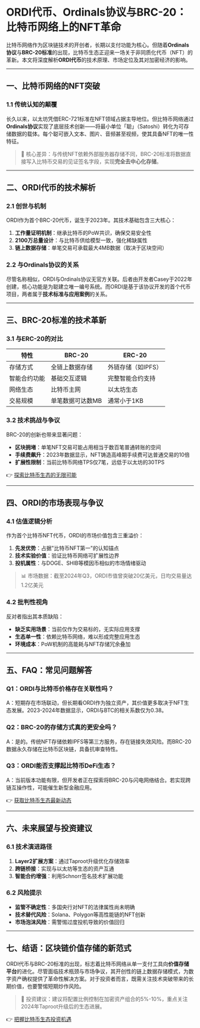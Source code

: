 # ORDI代币、Ordinals协议与BRC-20：比特币网络上的NFT革命

比特币网络作为区块链技术的开创者，长期以支付功能为核心。但随着**Ordinals协议**与**BRC-20标准**的出现，比特币生态正迎来一场关于非同质化代币（NFT）的革新。本文将深度解析**ORDI代币**的技术原理、市场定位及其对加密经济的影响。

---

## 一、比特币网络的NFT突破

### 1.1 传统认知的颠覆
长久以来，以太坊凭借ERC-721标准在NFT领域占据主导地位。但比特币网络通过**Ordinals协议**实现了底层技术创新——将最小单位「聪」（Satoshi）转化为可存储数据的载体。每个聪可嵌入文本、图片、音频甚至视频，使其具备NFT的唯一性特征。

> 📌 核心差异：与传统NFT依赖外部服务器存储不同，BRC-20标准将数据直接写入比特币交易的见证签名字段，实现**完全去中心化存储**。

---

## 二、ORDI代币的技术解析

### 2.1 创世与机制
ORDI作为首个BRC-20代币，诞生于2023年。其技术基础包含三大核心：
1. **工作量证明机制**：继承比特币的PoW共识，确保交易安全性
2. **2100万总量设计**：与比特币供给模型一致，强化稀缺属性
3. **链上数据存储**：单笔交易可承载最大4MB数据（取决于区块空间）

### 2.2 与Ordinals协议的关系
尽管名称相似，ORDI与Ordinals协议无官方关联。后者由开发者Casey于2022年创建，核心功能是为聪建立唯一编号系统。而ORDI是基于该协议开发的首个代币项目，两者属于**技术标准与应用案例**的关系。

---

## 三、BRC-20标准的技术革新

### 3.1 与ERC-20的对比
| 特性          | BRC-20                | ERC-20                |
|---------------|-----------------------|-----------------------|
| 存储方式      | 全链上数据存储        | 外链存储（如IPFS）    |
| 智能合约功能  | 基础交互逻辑          | 完整智能合约支持      |
| 网络生态      | 比特币主网            | 以太坊生态            |
| 交易规模      | 单笔数据可达数MB      | 通常小于1KB           |

### 3.2 技术挑战与争议
BRC-20的创新也带来显著问题：
- **区块拥堵**：单笔NFT交易可能占用相当于数百笔普通转账的空间
- **手续费飙升**：2023年数据显示，NFT铸造高峰期手续费可达普通交易的10倍
- **扩展性限制**：当前比特币网络TPS仅7笔，远低于以太坊的30TPS

👉 [探索比特币生态的无限可能](https://bit.ly/okx_welcome)

---

## 四、ORDI的市场表现与争议

### 4.1 估值逻辑分析
作为首个比特币NFT代币，ORDI的市场价值包含三重溢价：
1. **先发优势**：占据"比特币NFT第一"的认知锚点
2. **技术实验价值**：验证比特币网络可扩展性边界
3. **投机属性**：与DOGE、SHIB等模因币相似的市场情绪驱动

> 📊 市场数据：截至2024年Q3，ORDI市值曾突破20亿美元，日均交易量达1.2亿美元

### 4.2 批判性视角
反对者指出其本质缺陷：
- **缺乏实用场景**：当前仅作为交易标的，无实际应用支撑
- **生态单一性**：依赖比特币网络，难以形成完整应用生态
- **环境成本**：PoW机制的高能耗与NFT存储冗余叠加

---

## 五、FAQ：常见问题解答

### Q1：ORDI与比特币价格存在关联性吗？
A：短期存在市场联动，但长期看ORDI作为独立资产，其价值更多取决于NFT生态发展。2023-2024年数据显示，ORDI与BTC的相关系数仅为0.38。

### Q2：BRC-20的存储方式真的更安全吗？
A：是的。传统NFT存储依赖IPFS等第三方服务，存在链接失效风险。而BRC-20数据永久存储在比特币区块链，具备抗审查特性。

### Q3：ORDI能否支撑起比特币DeFi生态？
A：当前版本功能有限，但开发者正在探索将BRC-20与闪电网络结合。若实现跨链互操作性，可能催生新型金融应用。

👉 [获取比特币生态最新动态](https://bit.ly/okx_welcome)

---

## 六、未来展望与投资建议

### 6.1 技术演进路径
1. **Layer2扩展方案**：通过Taproot升级优化存储效率
2. **跨链桥接**：实现与以太坊等生态的资产互通
3. **智能合约增强**：利用Schnorr签名技术扩展功能

### 6.2 风险提示
- **监管不确定性**：多国央行对NFT的法律属性尚未明确
- **技术替代风险**：Solana、Polygon等高性能链的NFT创新
- **市场泡沫风险**：需警惕过度投机导致的价值回归

---

## 七、结语：区块链价值存储的新范式

ORDI代币与BRC-20标准的出现，标志着比特币网络从单一支付工具向**价值存储平台**的进化。尽管面临技术瓶颈与市场争议，其开创性的链上数据存储模式，为数字资产确权提供了革命性解决方案。对于投资者而言，既需关注技术突破带来的长期价值，也要警惕短期炒作风险。

> 📌 投资建议：建议将配置比例控制在加密资产组合的5%-10%，重点关注2024年Taproot升级后的生态进展。

👉 [把握比特币生态投资机遇](https://bit.ly/okx_welcome)
